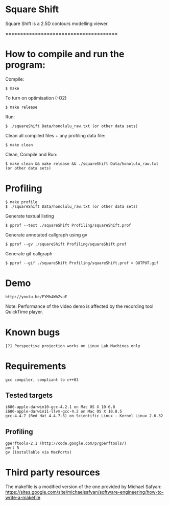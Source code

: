 # Square Shift

Square Shift is a 2.5D contours modelling viewer. 

======================================

# How to compile and run the program:

Compile:

	$ make

To turn on optimisation (-O2)

	$ make release

Run:

	$ ./squareShift Data/honolulu_raw.txt (or other data sets)

Clean all compiled files + any profiling data file:

	$ make clean

Clean, Compile and Run:

	$ make clean && make release && ./squareShift Data/honolulu_raw.txt (or other data sets)

# Profiling

	$ make profile
	$ ./squareShift Data/honolulu_raw.txt (or other data sets)

Generate textual listing

	$ pprof --text ./squareShift Profiling/squareShift.prof

Generate annotated callgraph using gv

	$ pprof --gv ./squareShift Profiling/squareShift.prof

Generate gif callgraph
	
	$ pprof --gif ./squareShift Profiling/squareShift.prof > OUTPUT.gif

# Demo

	http://youtu.be/FYMh4WhZvuE 

Note:
	Performance of the video demo is affected by the recording tool QuickTime player.

# Known bugs

	[?] Perspective projection works on Linux Lab Machines only

# Requirements

	gcc compiler, compliant to c++03

## Tested targets
	i686-apple-darwin10-gcc-4.2.1 on Mac OS X 10.6.8
	i686-apple-darwin11-llvm-gcc-4.2 on Mac OS X 10.8.5
	gcc-4.4.7 (Red Hat 4.4.7-3) on Scientific Linux - Kernel Linux 2.6.32

## Profiling

	gperftools-2.1 (http://code.google.com/p/gperftools/)
	perl 5
	gv (installable via MacPorts)


# Third party resources

The makefile is a modified version of the one provided by Michael Safyan:
	https://sites.google.com/site/michaelsafyan/software-engineering/how-to-write-a-makefile
